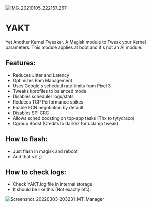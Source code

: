 ![IMG_20210105_222157_267](https://user-images.githubusercontent.com/67799176/103706233-6f91f780-4fa4-11eb-877c-5d47a1c27cdb.jpg)
# YAKT
Yet Another Kernel Tweaker. A Magisk module to Tweak your Kernel parameters. This module applies at boot and it's not an AI module.

## Features:
- Reduces Jitter and Latency
- Optimizes Ram Management
- Uses Google's schedutil rate-limits from Pixel 3
- Tweaks kprofiles to balanced mode
- Disables scheduler logs/stats
- Reduces TCP Performance spikes
- Enable ECN negotiation by default
- Disables SPI CRC
- Allows sched boosting on top-app tasks (Thx to tytydraco)
- Cgroup Boost (Credits to darkhz for uclamp tweak)

## How to flash:
- Just flash in magisk and reboot
- And that's it ;)

## How to check logs:
- Check YAKT.log file in internal storage
- It should be like this (Not exactly ofc):

![Screenshot_20220303-203231_MT_Manager](https://user-images.githubusercontent.com/67799176/156649692-527751b0-05cb-4914-894e-c1686d58028c.png)
